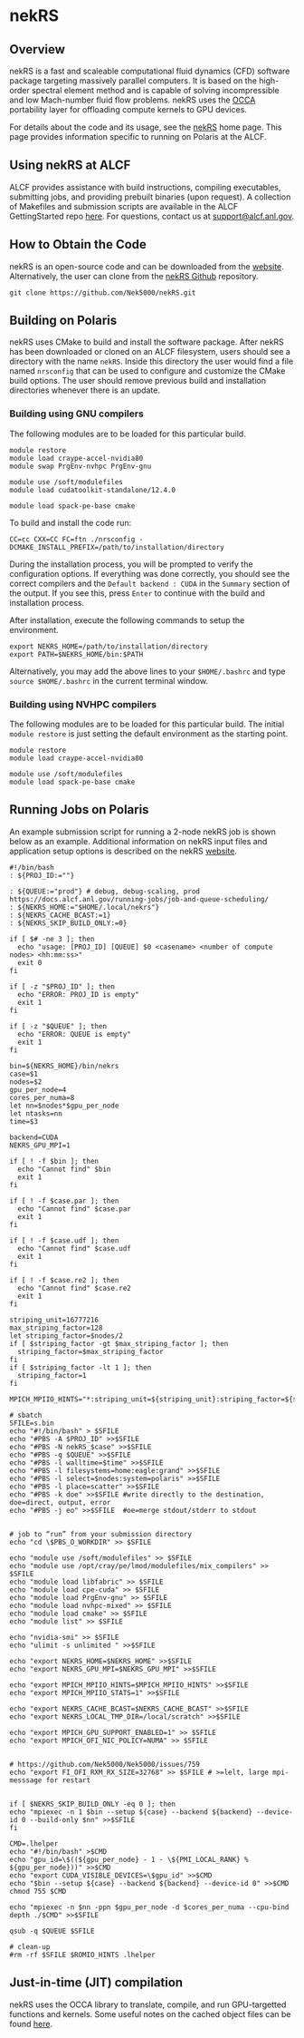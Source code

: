 # nekRS

## Overview

nekRS is a fast and scaleable computational fluid dynamics (CFD) software package targeting massively parallel computers. It is based on the high-order spectral element method and is capable of solving incompressible and low Mach-number fluid flow problems. 
nekRS uses the [OCCA](https://github.com/libocca/occa) portability layer for offloading compute kernels to GPU devices.

For details about the code and its usage, see the [nekRS](https://nekrsdoc.readthedocs.io/en/latest/) home page. This page provides information specific to running on Polaris at the ALCF.

## Using nekRS at ALCF

ALCF provides assistance with build instructions, compiling executables, submitting jobs, and providing prebuilt binaries (upon request). A collection of Makefiles and submission scripts are available in the ALCF GettingStarted repo [here](https://github.com/argonne-lcf/GettingStarted/tree/master/Applications/Polaris/LAMMPS). For questions, contact us at <support@alcf.anl.gov>.

## How to Obtain the Code

nekRS is an open-source code and can be downloaded from the [website](https://github.com/Nek5000/nekRS/archive/refs/tags/v23.0.tar.gz). Alternatively, the user can clone from the [nekRS Github](https://github.com/Nek5000/nekRS/tree/master) repository.

```
git clone https://github.com/Nek5000/nekRS.git
```

## Building on Polaris 

nekRS uses CMake to build and install the software package. After nekRS has been downloaded or cloned on an ALCF filesystem, users should see a directory with the name `nekRS`. Inside this directory the user would find a file named `nrsconfig` that can be used to configure and customize the CMake build options.
The user should remove previous build and installation directories whenever there is an update.

### Building using GNU compilers
The following modules are to be loaded for this particular build.
```
module restore
module load craype-accel-nvidia80
module swap PrgEnv-nvhpc PrgEnv-gnu

module use /soft/modulefiles
module load cudatoolkit-standalone/12.4.0

module load spack-pe-base cmake
```

To build and install the code run:
```
CC=cc CXX=CC FC=ftn ./nrsconfig -DCMAKE_INSTALL_PREFIX=/path/to/installation/directory
```
During the installation process, you will be prompted to verify the configuration options. If everything was done correctly, you should see the correct compilers and the `Default backend : CUDA` in the `Summary` section of the output. If you see this, press `Enter` to continue with the build and installation process.


After installation, execute the following commands to setup the environment. 
```
export NEKRS_HOME=/path/to/installation/directory
export PATH=$NEKRS_HOME/bin:$PATH
```

Alternatively, you may add the above lines to your `$HOME/.bashrc` and type `source $HOME/.bashrc` in the current terminal window.



### Building using NVHPC compilers

The following modules are to be loaded for this particular build. The initial `module restore` is just setting the default environment as the starting point.
```
module restore
module load craype-accel-nvidia80

module use /soft/modulefiles
module load spack-pe-base cmake
```


## Running Jobs on Polaris

An example submission script for running a 2-node nekRS job is shown below as an example. Additional information on nekRS input files and application setup options is described on the nekRS [website](https://nekrsdoc.readthedocs.io/en/latest/input_files.html).
```
#!/bin/bash
: ${PROJ_ID:=""}

: ${QUEUE:="prod"} # debug, debug-scaling, prod https://docs.alcf.anl.gov/running-jobs/job-and-queue-scheduling/
: ${NEKRS_HOME:="$HOME/.local/nekrs"}
: ${NEKRS_CACHE_BCAST:=1}
: ${NEKRS_SKIP_BUILD_ONLY:=0}

if [ $# -ne 3 ]; then
  echo "usage: [PROJ_ID] [QUEUE] $0 <casename> <number of compute nodes> <hh:mm:ss>"
  exit 0
fi

if [ -z "$PROJ_ID" ]; then
  echo "ERROR: PROJ_ID is empty"
  exit 1
fi

if [ -z "$QUEUE" ]; then
  echo "ERROR: QUEUE is empty"
  exit 1
fi

bin=${NEKRS_HOME}/bin/nekrs
case=$1
nodes=$2
gpu_per_node=4
cores_per_numa=8
let nn=$nodes*$gpu_per_node
let ntasks=nn
time=$3

backend=CUDA
NEKRS_GPU_MPI=1

if [ ! -f $bin ]; then
  echo "Cannot find" $bin
  exit 1
fi

if [ ! -f $case.par ]; then
  echo "Cannot find" $case.par
  exit 1
fi

if [ ! -f $case.udf ]; then
  echo "Cannot find" $case.udf
  exit 1
fi

if [ ! -f $case.re2 ]; then
  echo "Cannot find" $case.re2
  exit 1
fi

striping_unit=16777216
max_striping_factor=128
let striping_factor=$nodes/2
if [ $striping_factor -gt $max_striping_factor ]; then
  striping_factor=$max_striping_factor
fi
if [ $striping_factor -lt 1 ]; then
  striping_factor=1
fi

MPICH_MPIIO_HINTS="*:striping_unit=${striping_unit}:striping_factor=${striping_factor}:romio_cb_write=enable:romio_ds_write=disable:romio_no_indep_rw=true"

# sbatch
SFILE=s.bin
echo "#!/bin/bash" > $SFILE
echo "#PBS -A $PROJ_ID" >>$SFILE
echo "#PBS -N nekRS_$case" >>$SFILE
echo "#PBS -q $QUEUE" >>$SFILE
echo "#PBS -l walltime=$time" >>$SFILE
echo "#PBS -l filesystems=home:eagle:grand" >>$SFILE
echo "#PBS -l select=$nodes:system=polaris" >>$SFILE
echo "#PBS -l place=scatter" >>$SFILE
echo "#PBS -k doe" >>$SFILE #write directly to the destination, doe=direct, output, error
echo "#PBS -j eo" >>$SFILE  #oe=merge stdout/stderr to stdout


# job to “run” from your submission directory
echo "cd \$PBS_O_WORKDIR" >> $SFILE

echo "module use /soft/modulefiles" >> $SFILE
echo "module use /opt/cray/pe/lmod/modulefiles/mix_compilers" >> $SFILE
echo "module load libfabric" >> $SFILE
echo "module load cpe-cuda" >> $SFILE
echo "module load PrgEnv-gnu" >> $SFILE
echo "module load nvhpc-mixed" >> $SFILE
echo "module load cmake" >> $SFILE
echo "module list" >> $SFILE

echo "nvidia-smi" >> $SFILE
echo "ulimit -s unlimited " >>$SFILE

echo "export NEKRS_HOME=$NEKRS_HOME" >>$SFILE
echo "export NEKRS_GPU_MPI=$NEKRS_GPU_MPI" >>$SFILE

echo "export MPICH_MPIIO_HINTS=$MPICH_MPIIO_HINTS" >>$SFILE
echo "export MPICH_MPIIO_STATS=1" >>$SFILE

echo "export NEKRS_CACHE_BCAST=$NEKRS_CACHE_BCAST" >>$SFILE
echo "export NEKRS_LOCAL_TMP_DIR=/local/scratch" >>$SFILE

echo "export MPICH_GPU_SUPPORT_ENABLED=1" >> $SFILE
echo "export MPICH_OFI_NIC_POLICY=NUMA" >> $SFILE


# https://github.com/Nek5000/Nek5000/issues/759
echo "export FI_OFI_RXM_RX_SIZE=32768" >> $SFILE # >=lelt, large mpi-messsage for restart


if [ $NEKRS_SKIP_BUILD_ONLY -eq 0 ]; then
echo "mpiexec -n 1 $bin --setup ${case} --backend ${backend} --device-id 0 --build-only $nn" >>$SFILE
fi

CMD=.lhelper
echo "#!/bin/bash" >$CMD
echo "gpu_id=\$((${gpu_per_node} - 1 - \${PMI_LOCAL_RANK} % ${gpu_per_node}))" >>$CMD
echo "export CUDA_VISIBLE_DEVICES=\$gpu_id" >>$CMD
echo "$bin --setup ${case} --backend ${backend} --device-id 0" >>$CMD
chmod 755 $CMD

echo "mpiexec -n $nn -ppn $gpu_per_node -d $cores_per_numa --cpu-bind depth ./$CMD" >>$SFILE

qsub -q $QUEUE $SFILE

# clean-up
#rm -rf $SFILE $ROMIO_HINTS .lhelper

```



## Just-in-time (JIT) compilation
nekRS uses the OCCA library to translate, compile, and run GPU-targetted functions and kernels. Some useful notes on the cached object files can be found [here](https://nekrsdoc.readthedocs.io/en/latest/just_in_time_compilation.html).
